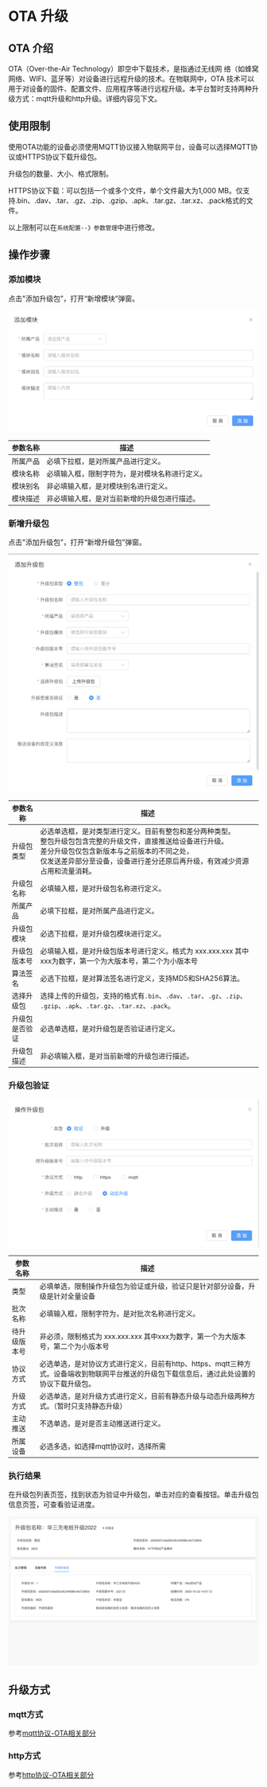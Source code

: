 # OTA 升级

## OTA 介绍

OTA（Over-the-Air Technology）即空中下载技术，是指通过无线网
络（如蜂窝网络、WIFI、蓝牙等）对设备进行远程升级的技术。在物联网中，OTA
技术可以用于对设备的固件、配置文件、应用程序等进行远程升级。本平台暂时支持两种升级方式：mqtt升级和http升级。详细内容见下文。


## 使用限制
使用OTA功能的设备必须使用MQTT协议接入物联网平台，设备可以选择MQTT协议或HTTPS协议下载升级包。

升级包的数量、大小、格式限制。

HTTPS协议下载：可以包括一个或多个文件，单个文件最大为1,000 MB。仅支持.bin、.dav、.tar、.gz、.zip、.gzip、.apk、.tar.gz、.tar.xz、.pack格式的文件。

以上限制可以在`系统配置--》参数管理`中进行修改。


## 操作步骤

### **添加模块**

点击"添加升级包”，打开“新增模块”弹窗。

![module.png](../imgs/operate/module.png)

| 参数名称 | 描述                                           |
| -------- | ---------------------------------------------- |
| 所属产品 | 必填下拉框，是对所属产品进行定义。             |
| 模块名称 | 必填输入框，限制字符为，是对模块名称进行定义。 |
| 模块别名 | 非必填输入框，是对模块别名进行定义。           |
| 模块描述 | 非必填输入框，是对当前新增的升级包进行描述。   |

### **新增升级包**

点击"添加升级包”，打开“新增升级包”弹窗。

![添加升级包](../imgs/operate/add.png)


| 参数名称       | 描述                                                                                                                                                                                                      |
| -------------- |---------------------------------------------------------------------------------------------------------------------------------------------------------------------------------------------------------|
| 升级包类型     | 必选单选框，是对类型进行定义。目前有整包和差分两种类型。<br />整包升级包包含完整的升级文件，直接推送给设备进行升级。<br />差分升级包仅包含新版本与之前版本的不同之处，<br/>仅发送差异部分至设备，设备进行差分还原后再升级，有效减少资源占用和流量消耗。                                                                    |
| 升级包名称     | 必填输入框，是对升级包名称进行定义。                                                                                                                                                                                      |
| 所属产品       | 必填下拉框，是对所属产品进行定义。                                                                                                                                                                                       |
| 升级包模块     | 必选下拉框，是对升级包模块进行定义。                                                                                                                                                                                      |
| 升级包版本号   | 必填输入框，是对升级包版本号进行定义。格式为 xxx.xxx.xxx 其中xxx为数字，第一个为大版本号，第二个为小版本号|
| 算法签名       | 必选下拉框，是对算法签名进行定义，支持MD5和SHA256算法。                                                                                                                                                                        |
| 选择升级包     | 选择上传的升级包，支持的格式有`.bin`、`.dav`、`.tar`、`.gz`、`.zip`、<br/>`.gzip`、`.apk`、`.tar.gz`、`.tar.xz`、`.pack`。                                                                                                       |
| 升级包是否验证 | 必选单选框，是对升级包是否验证进行定义。                                                                                                                                                                                    |
| 升级包描述     | 非必填输入框，是对当前新增的升级包进行描述。                                                                                                                                                                                  |


### **升级包验证**

![verify.png](../imgs/operate/verify.png)

| 参数名称     | 描述                                                                           |
| ------------ |------------------------------------------------------------------------------|
| 类型         | 必填单选，限制操作升级包为验证或升级，验证只是针对部分设备，升级是针对全量设备                                      |
| 批次名称     | 必填输入框，限制字符为，是对批次名称进行定义。                                                      |
| 待升级版本号 | 非必须，限制格式为 xxx.xxx.xxx 其中xxx为数字，第一个为大版本号，第二个为小版本号                             |
| 协议方式     | 必选单选，是对协议方式进行定义，目前有http、https、mqtt三种方式。设备端收到物联网平台推送的升级包下载信息后，通过此处设置的协议下载升级包。 |
| 升级方式     | 必选单选，是对升级方式进行定义，目前有静态升级与动态升级两种方式。（暂时只支持静态升级）                                 |
| 主动推送     | 不选单选，是对是否主动推送进行定义。                                                           |
| 所属设备     | 必选多选，如选择mqtt协议时，选择所需                                                         |

### 执行结果

在升级包列表页签，找到状态为验证中升级包，单击对应的查看按钮。单击升级包信息页签，可查看验证进度。

![result.png](../imgs/operate/result.png)



## 升级方式

### mqtt方式

参考[mqtt协议-OTA相关部分](/develop/protocol/mqtt_ota.md#上报ota相关信息)

### http方式


参考[http协议-OTA相关部分](/develop/protocol/http.md)


